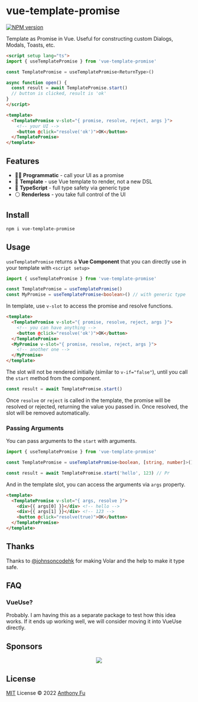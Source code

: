 # vue-template-promise

[![NPM version](https://img.shields.io/npm/v/vue-template-promise?color=a1b858&label=)](https://www.npmjs.com/package/vue-template-promise)

Template as Promise in Vue. Useful for constructing custom Dialogs, Modals, Toasts, etc.

```html
<script setup lang="ts">
import { useTemplatePromise } from 'vue-template-promise'

const TemplatePromise = useTemplatePromise<ReturnType>()

async function open() {
  const result = await TemplatePromise.start()
  // button is clicked, result is 'ok'
}
</script>

<template>
  <TemplatePromise v-slot="{ promise, resolve, reject, args }">
    <!-- your UI -->
    <button @click="resolve('ok')">OK</button>
  </TemplatePromise>
</template>
```

## Features

- 👨‍💻 **Programmatic** - call your UI as a promise
- 🧩 **Template** - use Vue template to render, not a new DSL
- 🦾 **TypeScript** - full type safety via generic type
- ⚪️ **Renderless** - you take full control of the UI

## Install

```bash
npm i vue-template-promise
```

## Usage

`useTemplatePromise` returns a **Vue Component** that you can directly use in your template with `<script setup>`

```ts
import { useTemplatePromise } from 'vue-template-promise'

const TemplatePromise = useTemplatePromise()
const MyPromise = useTemplatePromise<boolean>() // with generic type
```

In template, use `v-slot` to access the promise and resolve functions.

```html
<template>
  <TemplatePromise v-slot="{ promise, resolve, reject, args }">
    <!-- you can have anything -->
    <button @click="resolve('ok')">OK</button>
  </TemplatePromise>
  <MyPromise v-slot="{ promise, resolve, reject, args }">
    <!-- another one -->
  </MyPromise>
</template>
```

The slot will not be rendered initially (similar to `v-if="false"`), until you call the `start` method from the component.

```ts
const result = await TemplatePromise.start()
```

Once `resolve` or `reject` is called in the template, the promise will be resolved or rejected, returning the value you passed in. Once resolved, the slot will be removed automatically.

### Passing Arguments

You can pass arguments to the `start` with arguments.

```ts
import { useTemplatePromise } from 'vue-template-promise'

const TemplatePromise = useTemplatePromise<boolean, [string, number]>()
```

```ts
const result = await TemplatePromise.start('hello', 123) // Pr
```

And in the template slot, you can access the arguments via `args` property.

```html
<template>
  <TemplatePromise v-slot="{ args, resolve }">
    <div>{{ args[0] }}</div> <!-- hello -->
    <div>{{ args[1] }}</div> <!-- 123 -->
    <button @click="resolve(true)">OK</button>
  </TemplatePromise>
</template>
```

## Thanks

Thanks to [@johnsoncodehk](https://github.com/johnsoncodehk) for making Volar and the help to make it type safe.

## FAQ

### VueUse?

Probably. I am having this as a separate package to test how this idea works. If it ends up working well, we will consider moving it into VueUse directly.

## Sponsors

<p align="center">
  <a href="https://cdn.jsdelivr.net/gh/antfu/static/sponsors.svg">
    <img src='https://cdn.jsdelivr.net/gh/antfu/static/sponsors.svg'/>
  </a>
</p>

## License

[MIT](./LICENSE) License © 2022 [Anthony Fu](https://github.com/antfu)
